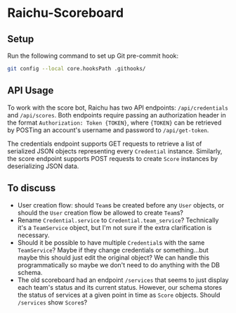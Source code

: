 # Raichu-Scoreboard

## Setup
Run the following command to set up Git pre-commit hook:
```sh
git config --local core.hooksPath .githooks/
```

## API Usage

To work with the score bot, Raichu has two API endpoints: `/api/credentials` and `/api/scores`. Both endpoints require passing an authorization header in the format `Authorization: Token {TOKEN}`, where `{TOKEN}` can be retrieved by POSTing an account's username and password to `/api/get-token`. 

The credentials endpoint supports GET requests to retrieve a list of serialized JSON objects representing every `Credential` instance. Similarly, the score endpoint supports POST requests to create `Score` instances by deserializing JSON data.
## To discuss
- User creation flow: should `Team`s be created before any `User` objects, or should the `User` creation flow be allowed to create `Team`s?
- Rename `Credential.service` to `Credential.team_service`? Technically it's a `TeamService` object, but I'm not sure if the extra clarification is necessary.
- Should it be possible to have multiple `Credential`s with the same `TeamService`? Maybe if they change credentials or something...but maybe this should just edit the original object? We can handle this programmatically so maybe we don't need to do anything with the DB schema.
- The old scoreboard had an endpoint `/services` that seems to just display each team's status and its current status. However, our schema stores the status of services at a given point in time as `Score` objects. Should `/services` show `Score`s?